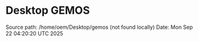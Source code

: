 # Desktop GEMOS
Source path: /home/oem/Desktop/gemos (not found locally)
Date: Mon Sep 22 04:20:20 UTC 2025
